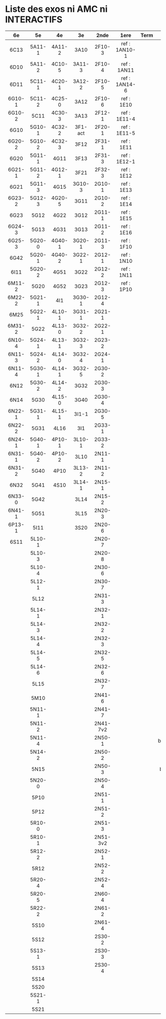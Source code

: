 # Liste des exos ni AMC ni INTERACTIFS

|6e|5e|4e|3e|2nde|1ere|Term|Reste|
|:-:|:-:|:-:|:-:|:-:|:-:|:-:|:-:|
|6C13|5A11-1|4A11-2|3A10|2F10-3|ref : 1AN10-1||MG32_3F13|
|6D10|5A11-2|4C10-5|3A11-3|2F10-4|ref : 1AN11||CM020|
|6D11|5C11-1|4C20-1|3A12-2|2F10-5|ref : 1AN14-6||CM021|
|6G10-1|5C11-2|4C25-0|3A12|2F10-6|ref : 1E10||ExC100|
|6G10-2|5C11|4C30-3|3A13|2F12-1|ref : 1E11-4||HPC100|
|6G10|5G10-1|4C32-2|3F1-act|2F20-1|ref : 1E11-5||PEA11-1|
|6G20-2|5G10-2|4C32-3|3F12|2F31-1|ref : 1E11||PEA11|
|6G20|5G11-1|4G11|3F13|2F31-3|ref : 1E12-1||PEA12|
|6G21-1|5G11-2|4G12-1|3F21|2F32-3|ref : 1E12||PEA13|
|6G21|5G11-3|4G15|3G10-3|2G10-1|ref : 1E13||PEG20|
|6G23-2|5G12-3|4G20-5|3G11|2G10-2|ref : 1E14||PEG21|
|6G23|5G12|4G22|3G12|2G11-1|ref : 1E15||PEG22|
|6G24-3|5G13|4G31|3G13|2G11-2|ref : 1E16||PEG23|
|6G25-3|5G20-0|4G40-1|3G20-1|2G11-3|ref : 1F10||PEG24|
|6G42|5G20-1|4G40-2|3G22-1|2G12-1|ref : 1N10||P003|
|6I11|5G20-2|4G51|3G22|2G12-2|ref : 1N11||P004|
|6M11-2|5G20|4G52|3G23|2G12-3|ref : 1P10||P005|
|6M22-2|5G21-1|4I1|3G30-1|2G12-4|||P006|
|6M25|5G22-1|4L10-1|3G31-1|2G21-1|||P007|
|6M31-2|5G22|4L13-0|3G32-2|2G22-1|||P008|
|6N10-4|5G24-1|4L13-1|3G32-3|2G23-2|||P009|
|6N11-3|5G24-2|4L14-0|3G32-4|2G24-1|||P010|
|6N11-4|5G30-1|4L14-1|3G32-5|2G30-2|||P011|
|6N12|5G30-2|4L14-2|3G32|2G30-3|||P012|
|6N14|5G30|4L15-0|3G40|2G30-4|||P013|
|6N22-1|5G31-1|4L15-1|3I1-1|2G30-5|||P014|
|6N22-2|5G31|4L16|3I1|2G33-1|||beta2F31|
|6N24-1|5G40-1|4P10-1|3L10-1|2G33-2|||beta3F23|
|6N31-1|5G40-2|4P10-2|3L10|2N11-1|||beta3G15|
|6N31-2|5G40|4P10|3L13-2|2N11-2|||beta3G41|
|6N32|5G41|4S10|3L14-1|2N15-1|||beta3S20-1|
|6N33-0|5G42||3L14|2N15-2|||beta3s21|
|6N41-1|5G51||3L15|2N20-3|||beta4C31|
|6P13-1|5I11||3S20|2N20-6|||beta4G20-3|
|6S11|5L10-1|||2N20-7|||beta4G20-4|
||5L10-3|||2N20-8|||beta5G30-2|
||5L10-4|||2N30-6|||beta6C33-1|
||5L12-1|||2N30-7|||beta6test2|
||5L12|||2N31-3|||beta6test2021|
||5L14-1|||2N32-1|||betaAsymptotesObliques|
||5L14-3|||2N32-2|||betaEqCarreDansC|
||5L14-4|||2N32-3|||betaEqValAbs|
||5L14-5|||2N32-5|||betaEquations|
||5L14-6|||2N32-6|||betaEquationsLog|
||5L15|||2N32-7|||betaExo3d|
||5M10|||2N41-6|||betaExoSimpleMatthieu|
||5N11-1|||2N41-7|||betaModele10_simple_question-reponse|
||5N11-2|||2N41-7v2|||betaModele11_parametrable|
||5N11-4|||2N50-1|||betaModele20_plusieurs_types_de_questions|
||5N14-2|||2N50-2|||betaModele21_parametrables|
||5N15|||2N50-3|||betaModele30_constructions_géométriques|
||5N20-0|||2N50-4|||betaModele31_parametrables|
||5P10|||2N51-1|||betaModele40_tableau_proportionnalite|
||5P12|||2N51-2|||betaModele41_tableau_signes_variations|
||5R10-0|||2N51-3|||betaModele50_Mathsteps|
||5R10-1|||2N51-3v2|||betaProbaAouB|
||5R12-2|||2N52-1|||betaProbabilites|
||5R12|||2N52-2|||betaProbabilitesJC|
||5R20-4|||2N52-4|||betaPuissances|
||5R20-5|||2N60-4|||betaSpline|
||5R22-2|||2N61-2|||betaSys2x2CombLin|
||5S10|||2N61-4|||betaTracerParabole|
||5S12|||2S30-2|||betarotation3d|
||5S13-1|||2S30-3|||moule_a_exo_mathalea|
||5S13|||2S30-4|||moule_a_exo_mathalea2d|
||5S14||||||c3C10-2|
||5S20||||||c3I11|
||5S21-1||||||c3N10|
||5S21||||||c3N23|
